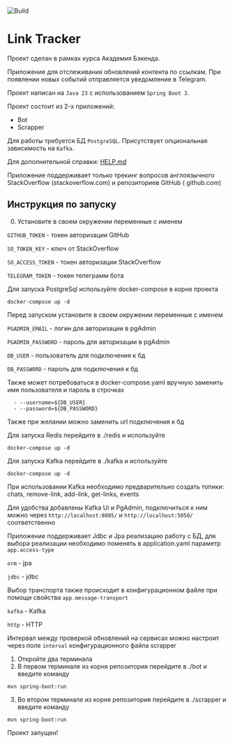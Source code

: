 ![Build](https://github.com/central-university-dev/backend-academy-2025-spring-template/actions/workflows/build.yaml/badge.svg)

# Link Tracker

<!-- этот файл можно и нужно менять -->

Проект сделан в рамках курса Академия Бэкенда.

Приложение для отслеживания обновлений контента по ссылкам.
При появлении новых событий отправляется уведомление в Telegram.

Проект написан на `Java 23` с использованием `Spring Boot 3`.

Проект состоит из 2-х приложений:

* Bot
* Scrapper

Для работы требуется БД `PostgreSQL`. Присутствует опциональная зависимость на `Kafka`.

Для дополнительной справки: [HELP.md](./HELP.md)

Приложение поддерживает только трекинг вопросов англоязычного StackOverflow (stackoverflow.com) и репозиториев GitHub (
github.com)

## Инструкция по запуску

0) Установите в своем окружении переменные с именем

``GITHUB_TOKEN`` - токен авторизации GitHub

``SO_TOKEN_KEY`` - ключ от StackOverflow

``SO_ACCESS_TOKEN`` - токен авторизации StackOverflow

``TELEGRAM_TOKEN`` - токен телеграмм бота

Для запуска PostgreSql используйте docker-compose в корне проекта

``
docker-compose up -d
``

Перед запуском установите в своем окружении переменные с именем

``PGADMIN_EMAIL`` - логин для авторизации в pgAdmin

``PGADMIN_PASSWORD`` - пароль для авторизации в pgAdmin

``DB_USER`` - пользователь для подключения к бд

``DB_PASSWORD`` - пароль для подключения к бд

Также может потребоваться в docker-compose.yaml вручную заменить имя пользователя и пароль в строчках

      - --username=${DB_USER}
      - --password=${DB_PASSWORD}

Также при желании можно заменить url подключения к бд

Для запуска Redis перейдите в ./redis и используйте

``
docker-compose up -d
``

Для запуска Kafka перейдите в ./kafka и используйте

``
docker-compose up -d
``

При использовании Kafka необходимо предварительно создать топики: chats, remove-link, add-link, get-links, events

Для удобства добавлены Kafka Ui и PgAdmin, подключиться к ним можно через
``http://localhost:8085/`` и ``http://localhost:5050/`` соответственно

Приложение поддерживает Jdbc и Jpa реализацию работу с БД, для выбора реализации необходимо поменять в application.yaml параметр `app.access-type`

``orm`` - jpa

``jdbc`` - jdbc

Выбор транспорта также происходит в конфигурационном файле при помощи свойства `app.message-transport`

`kafka` - Kafka

`http` - HTTP

Интервал между проверкой обновлений на сервисах можно настроит через поле `interval` конфигурационного файла scrapper

1) Откройте два терминала
2) В первом терминале из корня репозитория перейдите в ./bot и введите команду

``
mvn spring-boot:run
``

3) Во втором терминале из корня репозитория перейдите в ./scrapper и введите команду

``
mvn spring-boot:run
``

Проект запущен!

